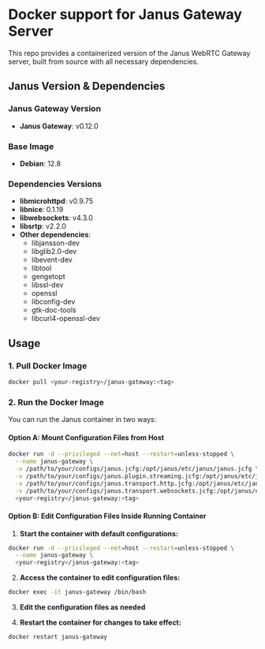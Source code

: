 # Docker support for Janus Gateway Server

This repo provides a containerized version of the Janus WebRTC Gateway server, built from source with all necessary dependencies.

## Janus Version & Dependencies

### Janus Gateway Version
- **Janus Gateway**: v0.12.0

### Base Image
- **Debian**: 12.8

### Dependencies Versions
- **libmicrohttpd**: v0.9.75
- **libnice**: 0.1.19
- **libwebsockets**: v4.3.0
- **libsrtp**: v2.2.0
- **Other dependencies**:
  - libjansson-dev
  - libglib2.0-dev
  - libevent-dev
  - libtool
  - gengetopt
  - libssl-dev
  - openssl
  - libconfig-dev
  - gtk-doc-tools
  - libcurl4-openssl-dev

## Usage

### 1. Pull Docker Image

```bash
docker pull <your-registry>/janus-gateway:<tag>
```

### 2. Run the Docker Image

You can run the Janus container in two ways:

#### Option A: Mount Configuration Files from Host

```bash
docker run -d --privileged --net=host --restart=unless-stopped \
  --name janus-gateway \
  -v /path/to/your/configs/janus.jcfg:/opt/janus/etc/janus/janus.jcfg \
  -v /path/to/your/configs/janus.plugin.streaming.jcfg:/opt/janus/etc/janus/janus.plugin.streaming.jcfg \
  -v /path/to/your/configs/janus.transport.http.jcfg:/opt/janus/etc/janus/janus.transport.http.jcfg \
  -v /path/to/your/configs/janus.transport.websockets.jcfg:/opt/janus/etc/janus/janus.transport.websockets.jcfg \
  <your-registry>/janus-gateway:<tag>
```

#### Option B: Edit Configuration Files Inside Running Container

1. **Start the container with default configurations:**
```bash
docker run -d --privileged --net=host --restart=unless-stopped \
  --name janus-gateway \
  <your-registry>/janus-gateway:<tag>
```

2. **Access the container to edit configuration files:**
```bash
docker exec -it janus-gateway /bin/bash
```

3. **Edit the configuration files as needed**

4. **Restart the container for changes to take effect:**
```bash
docker restart janus-gateway
```
